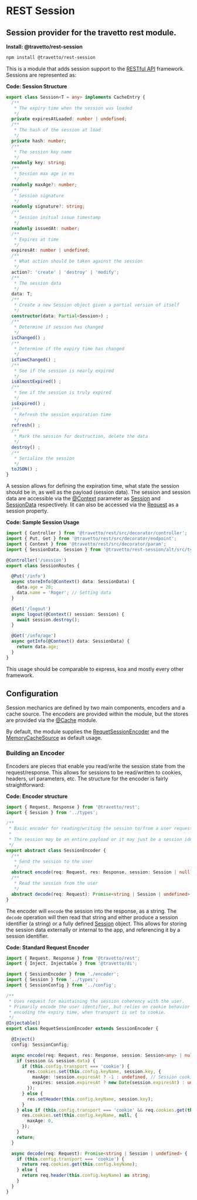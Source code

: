 # REST Session
## Session provider for the travetto rest module.

**Install: @travetto/rest-session**
```bash
npm install @travetto/rest-session
```

This is a module that adds session support to the [RESTful API](https://github.com/travetto/travetto/tree/1.0.0-docs-overhaul/module//rest "Declarative api for RESTful APIs with support for the dependency injection module.") framework.  Sessions are represented as:

**Code: Session Structure**
```typescript
export class Session<T = any> implements CacheEntry {
  /**
   * The expiry time when the session was loaded
   */
  private expiresAtLoaded: number | undefined;
  /**
   * The hash of the session at load
   */
  private hash: number;
  /**
   * The session key name
   */
  readonly key: string;
  /**
   * Session max age in ms
   */
  readonly maxAge?: number;
  /**
   * Session signature
   */
  readonly signature?: string;
  /**
   * Session initial issue timestamp
   */
  readonly issuedAt: number;
  /**
   * Expires at time
   */
  expiresAt: number | undefined;
  /**
   * What action should be taken against the session
   */
  action?: 'create' | 'destroy' | 'modify';
  /**
   * The session data
   */
  data: T;
  /**
   * Create a new Session object given a partial version of itself
   */
  constructor(data: Partial<Session>) ;
  /**
   * Determine if session has changed
   */
  isChanged() ;
  /**
   * Determine if the expiry time has changed
   */
  isTimeChanged() ;
  /**
   * See if the session is nearly expired
   */
  isAlmostExpired() ;
  /**
   * See if the session is truly expired
   */
  isExpired() ;
  /**
   * Refresh the session expiration time
   */
  refresh() ;
  /**
   * Mark the session for destruction, delete the data
   */
  destroy() ;
  /**
   * Serialize the session
   */
  toJSON() ;
}
```

A session allows for defining the expiration time, what state the session should be in, as well as the payload (session data).  The session and session data are accessible via the [@Context](https://github.com/travetto/travetto/tree/1.0.0-docs-overhaul/module//rest/src/decorator/param.ts#L43) parameter as [Session](https://github.com/travetto/travetto/tree/1.0.0-docs-overhaul/module/rest-session/src/types.ts#L9) and [SessionData](https://github.com/travetto/travetto/tree/1.0.0-docs-overhaul/module/rest-session/src/types.ts#L9) respectively.  Iit can also be accessed via the [Request](./src/types.d.ts#L8) as a session property.

**Code: Sample Session Usage**
```typescript
import { Controller } from '@travetto/rest/src/decorator/controller';
import { Put, Get } from '@travetto/rest/src/decorator/endpoint';
import { Context } from '@travetto/rest/src/decorator/param';
import { SessionData, Session } from '@travetto/rest-session/alt/src/types';

@Controller('/session')
export class SessionRoutes {

  @Put('/info')
  async storeInfo(@Context() data: SessionData) {
    data.age = 20;
    data.name = 'Roger'; // Setting data
  }

  @Get('/logout')
  async logout(@Context() session: Session) {
    await session.destroy();
  }

  @Get('/info/age')
  async getInfo(@Context() data: SessionData) {
    return data.age;
  }
}
```

This usage should be comparable to express, koa and mostly every other framework.

## Configuration

Session mechanics are defined by two main components, encoders and a cache source.  The encoders are provided within the module, but the stores are provided via the [@Cache](https://github.com/travetto/travetto/tree/1.0.0-docs-overhaul/module//cache/src/decorator.ts#L16) module.

By default, the module supplies the [RequetSessionEncoder](https://github.com/travetto/travetto/tree/1.0.0-docs-overhaul/module/rest-session/src/encoder/request.ts#L14) and the [MemoryCacheSource](https://github.com/travetto/travetto/tree/1.0.0-docs-overhaul/module//cache/src/source/memory.ts#L8) as default usage.

### Building an Encoder

Encoders are pieces that enable you read/write the session state from the request/response.  This allows for sessions to be read/written to cookies, headers, url parameters, etc. The structure for the encoder is fairly straightforward:

**Code: Encoder structure**
```typescript
import { Request, Response } from '@travetto/rest';
import { Session } from '../types';

/**
 * Basic encoder for reading/writing the session to/from a user request/response
 *
 * The session may be an entire payload or it may just be a session identifier.
 */
export abstract class SessionEncoder {
  /**
   * Send the session to the user
   */
  abstract encode(req: Request, res: Response, session: Session | null): Promise<void>;
  /**
   * Read the session from the user
   */
  abstract decode(req: Request): Promise<string | Session | undefined>;
}
```

The encoder will `encode` the session into the response, as a string.  The `decode` operation will then read that string and either produce a session identifier (a string) or a fully defined [Session](https://github.com/travetto/travetto/tree/1.0.0-docs-overhaul/module/rest-session/src/types.ts#L9) object.  This allows for storing the session data externally or internal to the app, and referencing it by a session identifier.

**Code: Standard Request Encoder**
```typescript
import { Request, Response } from '@travetto/rest';
import { Inject, Injectable } from '@travetto/di';

import { SessionEncoder } from './encoder';
import { Session } from '../types';
import { SessionConfig } from '../config';

/**
 * Uses request for maintaining the session coherency with the user.
 * Primarily encode the user identifier, but relies on cookie behavior for
 * encoding the expiry time, when transport is set to cookie.
 */
@Injectable()
export class RequetSessionEncoder extends SessionEncoder {

  @Inject()
  config: SessionConfig;

  async encode(req: Request, res: Response, session: Session<any> | null): Promise<void> {
    if (session && session.data) {
      if (this.config.transport === 'cookie') {
        res.cookies.set(this.config.keyName, session.key, {
          maxAge: !session.expiresAt ? -1 : undefined, // Session cookie by default
          expires: session.expiresAt ? new Date(session.expiresAt) : undefined
        });
      } else {
        res.setHeader(this.config.keyName, session.key);
      }
    } else if (this.config.transport === 'cookie' && req.cookies.get(this.config.keyName)) { // If cookie present, clear out
      res.cookies.set(this.config.keyName, null, {
        maxAge: 0,
      });
    }
    return;
  }

  async decode(req: Request): Promise<string | Session | undefined> {
    if (this.config.transport === 'cookie') {
      return req.cookies.get(this.config.keyName);
    } else {
      return req.header(this.config.keyName) as string;
    }
  }
}
```


